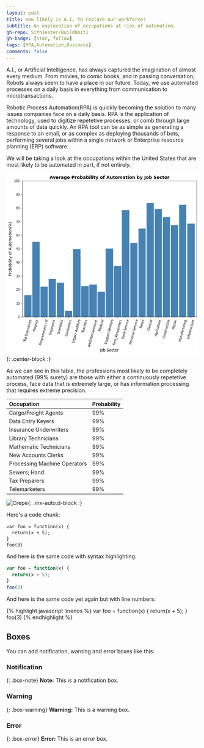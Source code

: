 ```yaml
---
layout: post
title: How likely is A.I. to replace our workforce?
subtitle: An exploration of occupations at risk of automation.
gh-repo: SithJester/BuildUnit1
gh-badge: [star, follow]
tags: [RPA,Automation,Business]
comments: false
---
```

A.I., or Artificial Intelligence, has always captured the imagination of almost every medium. From movies, to comic books, and in passing conversation; Robots always seem to have a place in our future. Today, we use automated processes on a daily basis in everything from communication to microtransactions. 

Robotic Process Automation(RPA) is quickly becoming the solution to many issues companies face on a daily basis. RPA is the application of technology, used to digitize repetetive processes, or comb through large amounts of data quickly. An RPA tool can be as simple as generating a response to an email, or as complex as deploying thousands of bots, performing several jobs within a single network or Enterprise resource planning (ERP) software. 

We will be taking a look at the occupations within the United States that are most likely to be automated in part, if not entirely. 


![Sectors](/SectorGraph.png){: .center-block :}



As we can see in this table, the professions most likely to be completely automated (99% surety) are those with either a continuously repetetive process, face data that is extremely large, or has information processing that requires extreme precision. 

| Occupation | Probability |
| :------ |:--- |
| Cargo/Freight Agents | 99% | 
| Data Entry Keyers | 99% |
| Insurance Underwriters | 99% |
| Library Technicians | 99% |
| Mathematic Technicians | 99% |
| New Accounts Clerks | 99% |
| Processing Machine Operators | 99% |
| Sewers; Hand | 99% |
| Tax Preparers | 99% |
| Telemarketers | 99% |



![Crepe](htps://s3-media3.fl.yelpcdn.com/bphoto/cQ1Yoa75m2yUFFbY2xwuqw/348s.jpg){: .mx-auto.d-block :}

Here's a code chunk:

~~~
var foo = function(x) {
  return(x + 5);
}
foo(3)
~~~

And here is the same code with syntax highlighting:

```javascript
var foo = function(x) {
  return(x + 5);
}
foo(3)
```

And here is the same code yet again but with line numbers:

{% highlight javascript linenos %}
var foo = function(x) {
  return(x + 5);
}
foo(3)
{% endhighlight %}

## Boxes
You can add notification, warning and error boxes like this:

### Notification

{: .box-note}
**Note:** This is a notification box.

### Warning

{: .box-warning}
**Warning:** This is a warning box.

### Error

{: .box-error}
**Error:** This is an error box.
